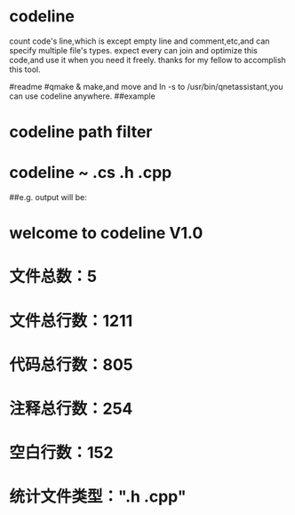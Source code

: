 # codeline
count code's line,which is except empty line and comment,etc,and can specify multiple file's types. expect every can join and optimize this code,and use it when you need it freely. thanks for my fellow to accomplish this tool.

#readme
#qmake & make,and move and ln -s to /usr/bin/qnetassistant,you can use codeline anywhere.
##example
# codeline path filter
# codeline ~ .cs .h .cpp
##e.g. output will be:
# welcome to codeline V1.0
# 文件总数：5
# 文件总行数：1211
# 代码总行数：805
# 注释总行数：254
# 空白行数：152
# 统计文件类型：".h .cpp"
